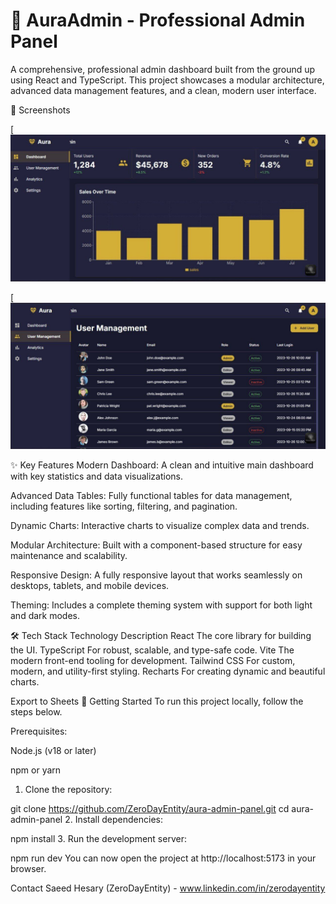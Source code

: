 # 🎨 AuraAdmin - Professional Admin Panel

A comprehensive, professional admin dashboard built from the ground up using React and TypeScript. This project showcases a modular architecture, advanced data management features, and a clean, modern user interface.

📸 Screenshots

[![AuraAdmin Dashboard Screenshot](https://github.com/ZeroDayEntity/aura-admin-panel/blob/main/screenshots/6039737437640577160.jpg?raw=true)


[![AuraAdmin Data Table Screenshot](https://github.com/ZeroDayEntity/aura-admin-panel/blob/main/screenshots/6039737437640577162.jpg?raw=true)

✨ Key Features
Modern Dashboard: A clean and intuitive main dashboard with key statistics and data visualizations.

Advanced Data Tables: Fully functional tables for data management, including features like sorting, filtering, and pagination.

Dynamic Charts: Interactive charts to visualize complex data and trends.

Modular Architecture: Built with a component-based structure for easy maintenance and scalability.

Responsive Design: A fully responsive layout that works seamlessly on desktops, tablets, and mobile devices.

Theming: Includes a complete theming system with support for both light and dark modes.

🛠️ Tech Stack
Technology	Description
React	The core library for building the UI.
TypeScript	For robust, scalable, and type-safe code.
Vite	The modern front-end tooling for development.
Tailwind CSS	For custom, modern, and utility-first styling.
Recharts	For creating dynamic and beautiful charts.

Export to Sheets
🚀 Getting Started
To run this project locally, follow the steps below.

Prerequisites:

Node.js (v18 or later)

npm or yarn

1. Clone the repository:

git clone https://github.com/ZeroDayEntity/aura-admin-panel.git
cd aura-admin-panel
2. Install dependencies:


npm install
3. Run the development server:


npm run dev
You can now open the project at http://localhost:5173 in your browser.


Contact
Saeed Hesary (ZeroDayEntity) - www.linkedin.com/in/zerodayentity
